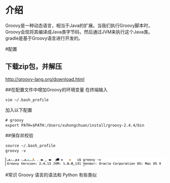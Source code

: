 # 介绍

Groovy是一种动态语言，相当于Java的扩展。当我们执行Groovy脚本时，Groovy会现将其编译成Java类字节码，然后通过JVM来执行这个Java类。gradle是基于Groovy语言进行开发的。

#配置
## 下载zip包，并解压
http://groovy-lang.org/download.html

##在配置文件中增加Groovy的环境变量
在终端输入

```
vim ~/.bash_profile
``` 

加入以下配置

```
# groovy
export PATH=$PATH:/Users/xuhongchuan/install/groovy-2.4.4/bin
```
##保存并校验

```
source ~/.bash_profile
groovy -v
```
![](media/15288831572563.jpg)

    
#常识
Groovy 语言的语法和 Python 有些类似




